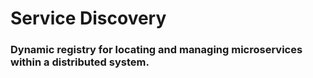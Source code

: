 # Service Discovery

### Dynamic registry for locating and managing microservices within a distributed system.